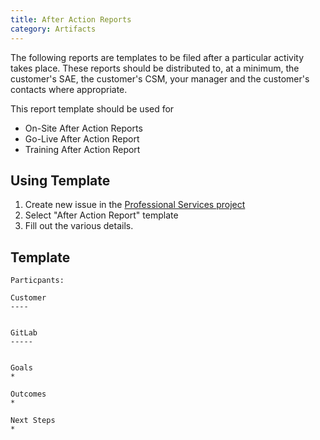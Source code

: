 ```yaml
---
title: After Action Reports
category: Artifacts
---
```


The following reports are templates to be filed after a particular activity takes place.  These reports should be distributed to, at a minimum, the customer's SAE, the customer's CSM, your manager and the customer's contacts where appropriate.







This report template should be used for
- On-Site After Action Reports
- Go-Live After Action Report
- Training After Action Report

## Using Template

1. Create new issue in the [Professional Services project](https://gitlab.com/gitlab-com/customer-success/professional-services/issues/new)
1. Select "After Action Report" template
1. Fill out the various details.

## Template

```
Particpants:

Customer
----


GitLab
-----


Goals
*

Outcomes
*

Next Steps
*

```
